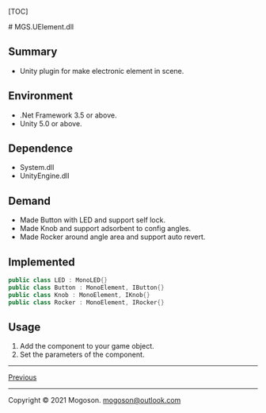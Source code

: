 [TOC]

﻿# MGS.UElement.dll

## Summary
- Unity plugin for make electronic element in scene.

## Environment
- .Net Framework 3.5 or above.
- Unity 5.0 or above.

## Dependence
- System.dll
- UnityEngine.dll

## Demand

- Made Button with LED and support self lock.
- Made Knob and support adsorbent to config angles.
- Made Rocker around angle area and support auto revert.

## Implemented

```C#
public class LED : MonoLED{}
public class Button : MonoElement, IButton{}
public class Knob : MonoElement, IKnob{}
public class Rocker : MonoElement, IRocker{}
```

## Usage

1. Add the component to your game object.
2. Set the parameters of the component.

------

[Previous](../../README.md)

------

Copyright © 2021 Mogoson.	mogoson@outlook.com